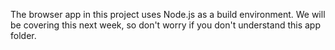 The browser app in this project uses Node.js as a build environment.  We will be covering this next week, so don't worry if you don't understand this app folder.

